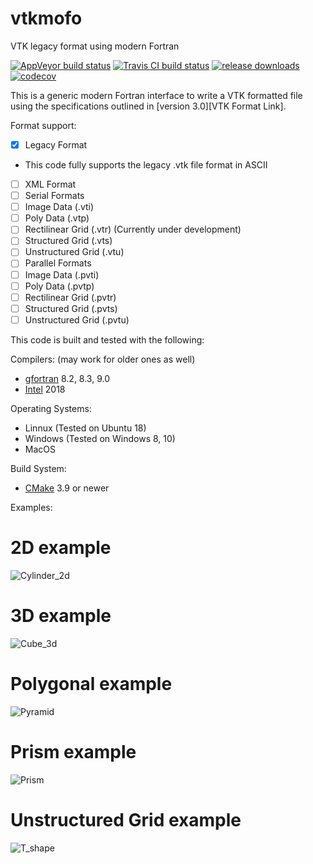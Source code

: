 # vtkmofo
VTK legacy format using modern Fortran

[![AppVeyor build status][AppVeyor build image]](https://ci.appveyor.com/project/porteri/vtkmofo)
[![Travis CI build status][Travis CI build image]](https://travis-ci.org/porteri/vtkmofo)
[![release downloads][download image]](https://github.com/porteri/vtkmofo/releases)
[![codecov][codecov image]](https://codecov.io/gh/porteri/vtkmofo)

This is a generic modern Fortran interface to write a VTK formatted file using the specifications outlined in [version 3.0][VTK Format Link].

Format support:
 - [X] Legacy Format
  * This code fully supports the legacy .vtk file format in ASCII
 - [ ] XML Format
  - [ ] Serial Formats
   - [ ] Image Data (.vti)
   - [ ] Poly Data (.vtp)
   - [ ] Rectilinear Grid (.vtr) (Currently under development)
   - [ ] Structured Grid (.vts)
   - [ ] Unstructured Grid (.vtu)
  - [ ] Parallel Formats
   - [ ] Image Data (.pvti)
   - [ ] Poly Data (.pvtp)
   - [ ] Rectilinear Grid (.pvtr)
   - [ ] Structured Grid (.pvts)
   - [ ] Unstructured Grid (.pvtu)

This code is built and tested with the following:

Compilers: (may work for older ones as well)
 - [gfortran][gcc link] 8.2, 8.3, 9.0
 - [Intel][Intel link] 2018

Operating Systems:
 - Linnux (Tested on Ubuntu 18)
 - Windows (Tested on Windows 8, 10)
 - MacOS

Build System:
 - [CMake][CMake link] 3.9 or newer

Examples:
# 2D example
![Cylinder_2d](files/cylinder_image_2d.png?raw=true "Cylinder 2D example")
# 3D example
![Cube_3d](files/cube_image.png?raw=true "Cube example")
# Polygonal example
![Pyramid](files/pyramid_image.png?raw=true "Pyramid example")
# Prism example
![Prism](files/rectangle_image.png?raw=true "Prism example")
# Unstructured Grid example
![T_shape](files/t_shape.png?raw=true "T-shape example")

[Hyperlinks]:#
[AppVeyor build image]: https://ci.appveyor.com/api/projects/status/omlvmn8xcr9sxuwt?svg=true "AppVeyor build badge"
[Travis CI build image]: https://travis-ci.org/porteri/vtkmofo.svg?branch=master "Travis CI build badge"
[download image]: https://img.shields.io/github/downloads/porteri/vtkmofo/total.svg?style=flat-square "Download count badge"
[codecov image]: https://codecov.io/gh/porteri/vtkmofo/branch/master/graph/badge.svg
[gcc link]: https://gcc.gnu.org/
[Intel link]: https://software.intel.com/en-us/fortran-compilers
[CMake link]: https://cmake.org
